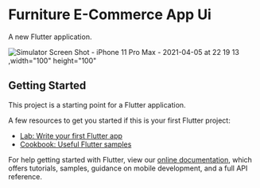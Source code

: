 # Furniture E-Commerce App Ui

A new Flutter application.

![Simulator Screen Shot - iPhone 11 Pro Max - 2021-04-05 at 22 19 13](https://user-images.githubusercontent.com/71667762/113622719-05055c00-9666-11eb-9e4f-ae26b12eff04.png),width="100" height="100"



## Getting Started

This project is a starting point for a Flutter application.

A few resources to get you started if this is your first Flutter project:

- [Lab: Write your first Flutter app](https://flutter.dev/docs/get-started/codelab)
- [Cookbook: Useful Flutter samples](https://flutter.dev/docs/cookbook)

For help getting started with Flutter, view our
[online documentation](https://flutter.dev/docs), which offers tutorials,
samples, guidance on mobile development, and a full API reference.
